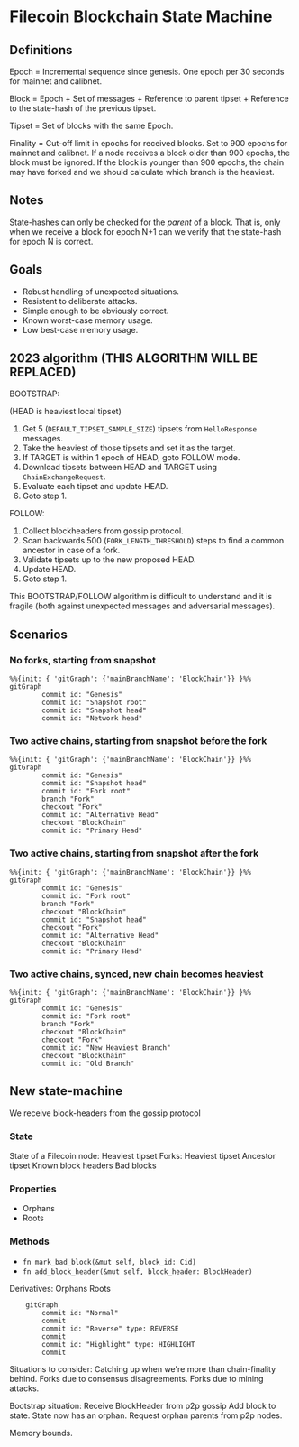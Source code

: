 # Filecoin Blockchain State Machine

## Definitions

Epoch = Incremental sequence since genesis. One epoch per 30 seconds for mainnet
and calibnet.

Block = Epoch + Set of messages + Reference to parent tipset + Reference to the
state-hash of the previous tipset.

Tipset = Set of blocks with the same Epoch.

Finality = Cut-off limit in epochs for received blocks. Set to 900 epochs for
mainnet and calibnet. If a node receives a block older than 900 epochs, the
block must be ignored. If the block is younger than 900 epochs, the chain may
have forked and we should calculate which branch is the heaviest.

## Notes

State-hashes can only be checked for the _parent_ of a block. That is, only when
we receive a block for epoch N+1 can we verify that the state-hash for epoch N
is correct.

## Goals

 - Robust handling of unexpected situations.
 - Resistent to deliberate attacks.
 - Simple enough to be obviously correct.
 - Known worst-case memory usage.
 - Low best-case memory usage.

## 2023 algorithm (THIS ALGORITHM WILL BE REPLACED)

BOOTSTRAP:

(HEAD is heaviest local tipset)

 1. Get 5 (`DEFAULT_TIPSET_SAMPLE_SIZE`) tipsets from `HelloResponse` messages.
 2. Take the heaviest of those tipsets and set it as the target.
 3. If TARGET is within 1 epoch of HEAD, goto FOLLOW mode.
 3. Download tipsets between HEAD and TARGET using `ChainExchangeRequest`.
 4. Evaluate each tipset and update HEAD.
 5. Goto step 1.

FOLLOW:
 1. Collect blockheaders from gossip protocol.
 2. Scan backwards 500 (`FORK_LENGTH_THRESHOLD`) steps to find a common ancestor in case of a fork.
 3. Validate tipsets up to the new proposed HEAD.
 4. Update HEAD.
 5. Goto step 1.

This BOOTSTRAP/FOLLOW algorithm is difficult to understand and it is fragile
(both against unexpected messages and adversarial messages).

## Scenarios

### No forks, starting from snapshot

```mermaid
%%{init: { 'gitGraph': {'mainBranchName': 'BlockChain'}} }%%
gitGraph
        commit id: "Genesis"
        commit id: "Snapshot root"
        commit id: "Snapshot head"
        commit id: "Network head"

```

### Two active chains, starting from snapshot before the fork

```mermaid
%%{init: { 'gitGraph': {'mainBranchName': 'BlockChain'}} }%%
gitGraph
        commit id: "Genesis"
        commit id: "Snapshot head"
        commit id: "Fork root"
        branch "Fork"
        checkout "Fork"
        commit id: "Alternative Head"
        checkout "BlockChain"
        commit id: "Primary Head"

```

### Two active chains, starting from snapshot after the fork

```mermaid
%%{init: { 'gitGraph': {'mainBranchName': 'BlockChain'}} }%%
gitGraph
        commit id: "Genesis"
        commit id: "Fork root"
        branch "Fork"
        checkout "BlockChain"
        commit id: "Snapshot head"
        checkout "Fork"
        commit id: "Alternative Head"
        checkout "BlockChain"
        commit id: "Primary Head"
```

### Two active chains, synced, new chain becomes heaviest

```mermaid
%%{init: { 'gitGraph': {'mainBranchName': 'BlockChain'}} }%%
gitGraph
        commit id: "Genesis"
        commit id: "Fork root"
        branch "Fork"
        checkout "BlockChain"
        checkout "Fork"
        commit id: "New Heaviest Branch"
        checkout "BlockChain"
        commit id: "Old Branch"
```

## New state-machine

We receive block-headers from the gossip protocol


### State

State of a Filecoin node:
    Heaviest tipset
    Forks:
        Heaviest tipset
        Ancestor tipset
    Known block headers
    Bad blocks

### Properties

 * Orphans
 * Roots

### Methods

 * `fn mark_bad_block(&mut self, block_id: Cid)`
 * `fn add_block_header(&mut self, block_header: BlockHeader)`

Derivatives:
    Orphans
    Roots

```mermaid
    gitGraph
        commit id: "Normal"
        commit
        commit id: "Reverse" type: REVERSE
        commit
        commit id: "Highlight" type: HIGHLIGHT
        commit
```

Situations to consider:
    Catching up when we're more than chain-finality behind.
    Forks due to consensus disagreements.
    Forks due to mining attacks.

Bootstrap situation:
    Receive BlockHeader from p2p gossip
    Add block to state.
    State now has an orphan.
    Request orphan parents from p2p nodes.

Memory bounds.
